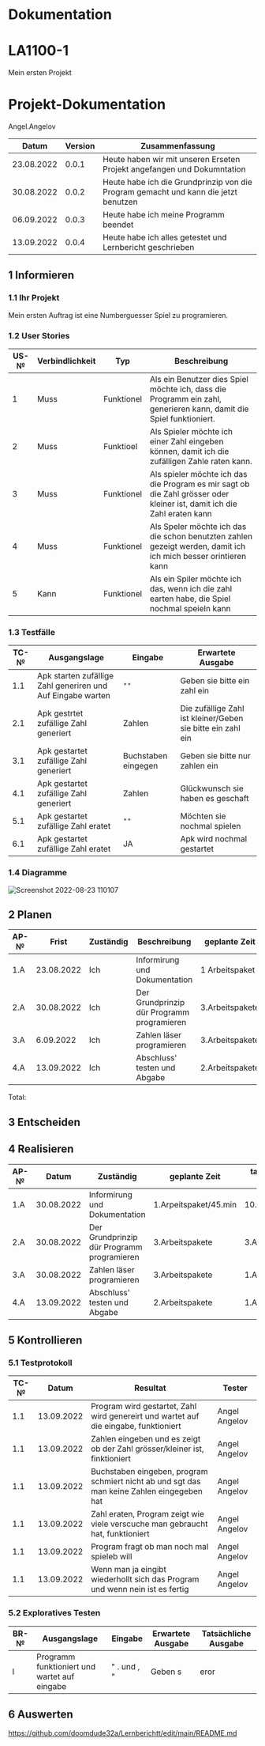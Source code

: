 # Dokumentation
# LA1100-1
Mein ersten Projekt

# Projekt-Dokumentation



Angel.Angelov

| Datum | Version | Zusammenfassung                                              |
| ----- | ------- | ------------------------------------------------------------ |
|23.08.2022| 0.0.1   | Heute haben wir mit unseren Erseten Projekt angefangen und Dokumntation |
|30.08.2022| 0.0.2   |  Heute habe ich die Grundprinzip von die Program gemacht und kann die jetzt benutzen|
|06.09.2022 | 0.0.3  |   Heute habe ich meine Programm beendet                                                         |
|13.09.2022| 0.0.4   | Heute habe ich alles getestet und Lernbericht geschrieben|
## 1 Informieren

### 1.1 Ihr Projekt

Mein ersten Auftrag ist eine Numberguesser Spiel zu programieren.

### 1.2 User Stories

| US-№ | Verbindlichkeit | Typ  | Beschreibung                       |
| ---- | --------------- | ---- | ---------------------------------- |
| 1    | Muss            | Funktionel     | Als ein Benutzer dies Spiel möchte ich, dass die Programm ein zahl, generieren kann, damit die Spiel funktioniert.|
| 2    | Muss            | Funktioel      | Als Spieler möchte ich einer Zahl eingeben können, damit ich die zufälligen Zahle raten kann.|
| 3    | Muss            | Funktionel     | Als spieler möchte ich das die Program es mir sagt ob die Zahl grösser oder kleiner ist, damit ich die Zahl eraten kann|
| 4    | Muss            | Funktionel     | Als Speler möchte ich das die schon benutzten zahlen gezeigt werden, damit ich ich mich besser orintieren kann 
| 5    | Kann            | Funktionel     | Als ein Spiler möchte ich das, wenn ich die zahl earten habe, die Spiel nochmal speieln kann|



### 1.3 Testfälle

| TC-№ | Ausgangslage | Eingabe | Erwartete Ausgabe |
| ---- | ------------ | ------- | ----------------- |
| 1.1  | Apk starten zufällige Zahl generiren und Auf Eingabe warten|`""`|Geben sie bitte ein zahl ein| 
| 2.1  | Apk gestrtet zufällige Zahl generiert  |Zahlen| Die zufällige Zahl ist kleiner/Geben sie bitte ein zahl ein|
| 3.1  | Apk gestartet zufällige Zahl generiert    | Buchstaben eingegen |Geben sie bitte nur zahlen ein|
| 4.1  | Apk gestartet zufällige Zahl generiert |Zahlen | Glückwunsch sie haben es geschaft|
| 5.1  | Apk gestartet zufällige Zahl eratet    | `""` | Möchten sie nochmal spielen|
| 6.1  | Apk gestartet zufällige Zahl eratet | JA   | Apk wird nochmal gestartet |




### 1.4 Diagramme


![Screenshot 2022-08-23 110107](https://user-images.githubusercontent.com/110893454/186126467-b8c94fbd-9e9d-439d-9b19-84f94d31c0a0.png)


## 2 Planen

| AP-№ | Frist | Zuständig | Beschreibung | geplante Zeit |
| ---- | ----- | --------- | ------------ | ------------- |
| 1.A  | 23.08.2022| Ich          |    Informirung und Dokumentation  | 1 Arbeitspaket  |
| 2.A  | 30.08.2022| Ich         | Der Grundprinzip dür Programm programieren       | 3.Arbeitspakete |
| 3.A  | 6.09.2022          | Ich         | Zahlen läser programieren                        | 3.Arbeitspakete |
| 4.A  | 13.09.2022| Ich    |  Abschluss' testen und Abgabe | 2.Arbeitspakete|
Total: 



## 3 Entscheiden



## 4 Realisieren

| AP-№ | Datum | Zuständig | geplante Zeit | tatsächliche Zeit |
| ---- | ----- | --------- | ------------- | ----------------- |
| 1.A  | 30.08.2022      |Informirung und Dokumentation              |1.Arpeitspaket/45.min|    10.min               |
| 2.A  | 30.08.2022      |Der Grundprinzip dür Programm programieren | 3.Arbeitspakete |  3.Arbeitspakete  |
| 3.A  | 30.08.2022      |Zahlen läser programieren                  |3.Arbeitspakete|1.Arbeitspaket|
| 4.A  | 13.09.2022      |  Abschluss' testen und Abgabe             | 2.Arbeitspakete|1.Arbeitspaket|


## 5 Kontrollieren

### 5.1 Testprotokoll

| TC-№ | Datum | Resultat | Tester |
| ---- | ----- | -------- | ------ |
| 1.1  | 13.09.2022|Program wird gestartet, Zahl wird genereirt und wartet auf die eingabe, funktioniert| Angel Angelov       |
| 1.1  | 13.09.2022|Zahlen eingeben und es zeigt ob der Zahl grösser/kleiner ist, finktioniert         | Angel Angelov       |
| 1.1  | 13.09.2022|Buchstaben eingeben, program schmiert nicht ab und sgt das man keine Zahlen eingegeben hat     | Angel Angelov       |
| 1.1  | 13.09.2022|Zahl eraten, Program zeigt wie viele verscuche man gebraucht hat, funktioniert      | Angel Angelov       |
| 1.1  | 13.09.2022|Program fragt ob man noch mal spieleb will       | Angel Angelov       |
| 1.1  | 13.09.2022|Wenn man ja eingibt wiederhollt sich das Program und wenn nein ist es fertig     | Angel Angelov       |



### 5.2 Exploratives Testen

| BR-№ | Ausgangslage | Eingabe | Erwartete Ausgabe | Tatsächliche Ausgabe |
| ---- | ------------ | ------- | ----------------- | -------------------- |
| I |Programm funktioniert und wartet auf eingabe    | " . und , "|   Geben s   |    eror    |




## 6 Auswerten

https://github.com/doomdude32a/Lernberichtt/edit/main/README.md
